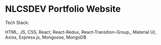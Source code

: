# NLCSDEV Portfolio Website

Tech Stack:

HTML, JS, CSS, React, React-Redux, React-Transition-Group,, Material UI, Axios, Express.js, Mongoose, MongoDB
